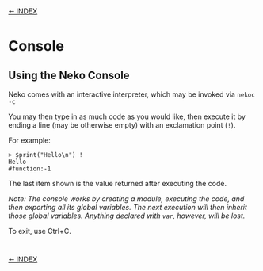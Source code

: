 [🠔 INDEX](../readme)
#

# Console

## Using the Neko Console

Neko comes with an interactive interpreter, which may be invoked via `nekoc -c`

You may then type in as much code as you would like, then execute it by ending a line (may be otherwise empty) with an exclamation point (`!`).

For example:

    > $print("Hello\n") !
    Hello
    #function:-1

The last item shown is the value returned after executing the code.

*Note: The console works by creating a module, executing the code, and then exporting all its global variables. The next execution will then inherit those global variables. Anything declared with `var`, however, will be lost.*

To exit, use Ctrl+C.

#
[🠔 INDEX](../readme)